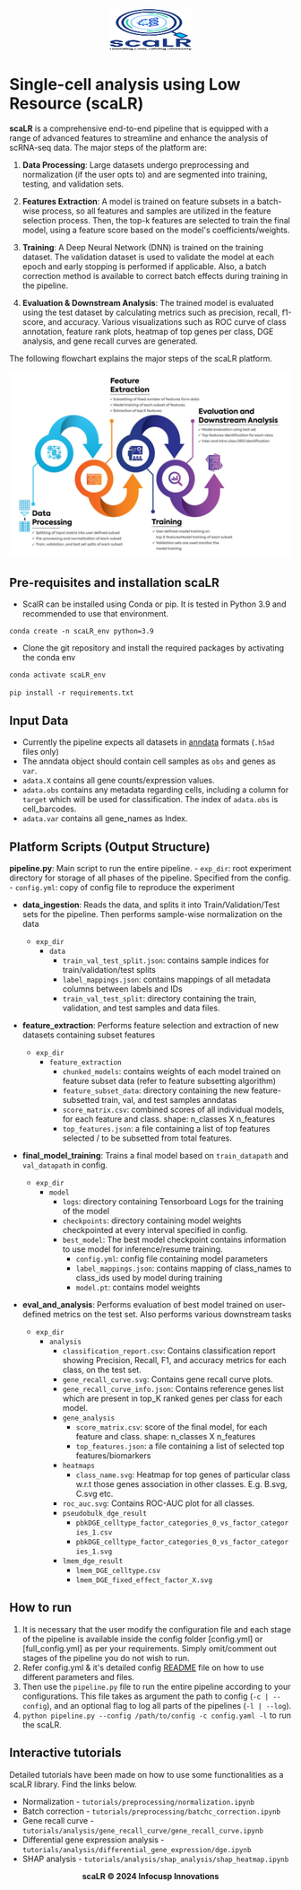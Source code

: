 <center><img src="ScaLR_logo1.png" width="150" height="75"></center>

# Single-cell analysis using Low Resource (scaLR) 

<b>scaLR</b> is a comprehensive end-to-end pipeline that is equipped with a range of advanced features to streamline and enhance the analysis of scRNA-seq data. The major steps of the platform are:

1. <b>Data Processing</b>: Large datasets undergo preprocessing and normalization (if the user opts to) and are segmented into training, testing, and validation sets.

2. <b>Features Extraction</b>: A model is trained on feature subsets in a batch-wise process, so all features and samples are utilized in the feature selection process. Then, the top-k features are selected to train the final model, using a feature score based on the model's coefficients/weights.

3. <b>Training</b>: A Deep Neural Network (DNN) is trained on the training dataset. The validation dataset is used to validate the model at each epoch and early stopping is performed if applicable. Also, a batch correction method is available to correct batch effects during training in the pipeline.

4. <b>Evaluation & Downstream Analysis</b>: The trained model is evaluated using the test dataset by calculating metrics such as precision, recall, f1-score, and accuracy. Various visualizations such as ROC curve of class annotation, feature rank plots, heatmap of top genes per class, DGE analysis, and gene recall curves are generated.

The following flowchart explains the major steps of the scaLR platform.

![image.jpg](Schematic-of-scPipeline.jpg)

## Pre-requisites and installation scaLR


- ScalR can be installed using Conda or pip. It is tested in Python 3.9 and recommended to use that environment.

```
conda create -n scaLR_env python=3.9

```

- Clone the git repository and install the required packages by activating the conda env

```
conda activate scaLR_env

pip install -r requirements.txt

```

## Input Data
- Currently the pipeline expects all datasets in [anndata](https://anndata.readthedocs.io/en/latest/tutorials/notebooks/getting-started.html) formats (`.h5ad` files only)
- The anndata object should contain cell samples as `obs` and genes as `var`.
- `adata.X` contains all gene counts/expression values.
- `adata.obs` contains any metadata regarding cells, including a column for `target` which will be used for classification. The index of `adata.obs` is cell_barcodes.
- `adata.var` contains all gene_names as Index.


## Platform Scripts (Output Structure)
**pipeline.py**:
Main script to run the entire pipeline.
    - `exp_dir`: root experiment directory for storage of all phases of the pipeline. Specified from the config.
    - `config.yml`: copy of config file to reproduce the experiment

- **data_ingestion**:
Reads the data, and splits it into Train/Validation/Test sets for the pipeline. Then performs sample-wise normalization on the data
    - `exp_dir`
        - `data`
            - `train_val_test_split.json`: contains sample indices for train/validation/test splits
            - `label_mappings.json`: contains mappings of all metadata columns between labels and IDs
            - `train_val_test_split`: directory containing the train, validation, and test samples and data files.

- **feature_extraction**:
Performs feature selection and extraction of new datasets containing subset features
    - `exp_dir`
        - `feature_extraction`
            - `chunked_models`: contains weights of each model trained on feature subset data (refer to feature subsetting algorithm)
            - `feature_subset_data`: directory containing the new feature-subsetted train, val, and test samples anndatas
            - `score_matrix.csv`: combined scores of all individual models, for each feature and class. shape: n_classes X n_features
            - `top_features.json`: a file containing a list of top features selected / to be subsetted from total features.

- **final_model_training**:
Trains a final model based on `train_datapath` and `val_datapath` in config.
    - `exp_dir`
        - `model`
            - `logs`: directory containing Tensorboard Logs for the training of the model
            - `checkpoints`: directory containing model weights checkpointed at every interval specified in config.
            - `best_model`: The best model checkpoint contains information to use model for inference/resume training.
                - `config.yml`: config file containing model parameters
                - `label_mappings.json`: contains mapping of class_names to class_ids used by model during training
                - `model.pt`: contains model weights

- **eval_and_analysis**:
Performs evaluation of best model trained on user-defined metrics on the test set. Also performs various downstream tasks
   - `exp_dir`
        - `analysis`
            - `classification_report.csv`: Contains classification report showing Precision, Recall, F1, and accuracy metrics for each class, on the test set.
            - `gene_recall_curve.svg`: Contains gene recall curve plots.
            - `gene_recall_curve_info.json`: Contains reference genes list which are present in top_K ranked genes per class for each model.
            - `gene_analysis`
                - `score_matrix.csv`: score of the final model, for each feature and class. shape: n_classes X n_features
                - `top_features.json`: a file containing a list of selected top features/biomarkers
            -  `heatmaps`
                - `class_name.svg`: Heatmap for top genes of particular class w.r.t those genes association in other classes. E.g. B.svg, C.svg etc.
            - `roc_auc.svg`: Contains ROC-AUC plot for all classes.
            - `pseudobulk_dge_result`
                - `pbkDGE_celltype_factor_categories_0_vs_factor_categories_1.csv`
                - `pbkDGE_celltype_factor_categories_0_vs_factor_categories_1.svg`
            - `lmem_dge_result`
                - `lmem_DGE_celltype.csv`
                - `lmem_DGE_fixed_effect_factor_X.svg`
               
## How to run

1. It is necessary that the user modify the configuration file and each stage of the pipeline is available inside the config folder [config.yml] or [full_config.yml] as per your requirements. Simply omit/comment out stages of the pipeline you do not wish to run.
2. Refer config.yml & it's detailed config [README](config_README.md) file on how to use different parameters and files.
3. Then use the `pipeline.py` file to run the entire pipeline according to your configurations. This file takes as argument the path to config (`-c | --config`), and an optional flag to log all parts of the pipelines (`-l | --log`).
4. `python pipeline.py --config /path/to/config -c config.yaml -l` to run the scaLR.


## Interactive tutorials
Detailed tutorials have been made on how to use some functionalities as a scaLR library. Find the links below.

- Normalization - `tutorials/preprocessing/normalization.ipynb`
- Batch correction - `tutorials/preprocessing/batchc_correction.ipynb`
- Gene recall curve - `tutorials/analysis/gene_recall_curve/gene_recall_curve.ipynb`
- Differential gene expression analysis - `tutorials/analysis/differential_gene_expression/dge.ipynb`
- SHAP analysis - `tutorials/analysis/shap_analysis/shap_heatmap.ipynb`

<center >
  <b>scaLR © 2024 Infocusp Innovations</b>
</center>

<!-- ## Citation
Will update soon. -->

